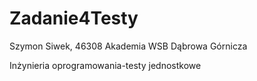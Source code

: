 # Zadanie4Testy

Szymon Siwek, 46308
Akademia WSB Dąbrowa Górnicza

Inżynieria oprogramowania-testy jednostkowe
